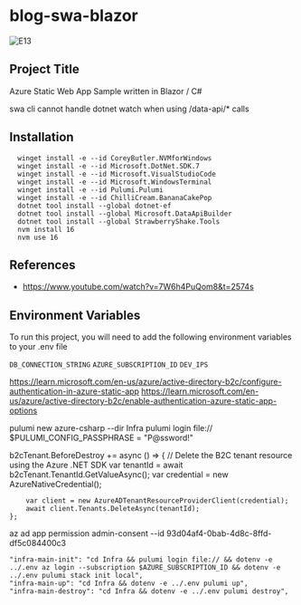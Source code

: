 # blog-swa-blazor

![E13](https://www.e13.tech/images/e13_white.svg#gh-dark-mode-only)

## Project Title

Azure Static Web App Sample written in Blazor / C#

swa cli cannot handle dotnet watch when using /data-api/* calls

## Installation

```pwsh
  winget install -e --id CoreyButler.NVMforWindows
  winget install -e --id Microsoft.DotNet.SDK.7
  winget install -e --id Microsoft.VisualStudioCode
  winget install -e --id Microsoft.WindowsTerminal
  winget install -e --id Pulumi.Pulumi
  winget install -e --id ChilliCream.BananaCakePop
  dotnet tool install --global dotnet-ef
  dotnet tool install --global Microsoft.DataApiBuilder
  dotnet tool install --global StrawberryShake.Tools
  nvm install 16
  nvm use 16
```

## References

- https://www.youtube.com/watch?v=7W6h4PuQom8&t=2574s

## Environment Variables

To run this project, you will need to add the following environment variables to your .env file

`DB_CONNECTION_STRING`
`AZURE_SUBSCRIPTION_ID`
`DEV_IPS`

https://learn.microsoft.com/en-us/azure/active-directory-b2c/configure-authentication-in-azure-static-app
https://learn.microsoft.com/en-us/azure/active-directory-b2c/enable-authentication-azure-static-app-options

pulumi new azure-csharp --dir Infra
pulumi login file://
$PULUMI_CONFIG_PASSPHRASE = "P@ssword!"

b2cTenant.BeforeDestroy += async () =>
    {
        // Delete the B2C tenant resource using the Azure .NET SDK
        var tenantId = await b2cTenant.TenantId.GetValueAsync();
        var credential = new AzureNativeCredential();

        var client = new AzureADTenantResourceProviderClient(credential);
        await client.Tenants.DeleteAsync(tenantId);
    };


az ad app permission admin-consent --id 93d04af4-0bab-4d8c-8ffd-df5c084400c3

    "infra-main-init": "cd Infra && pulumi login file:// && dotenv -e ../.env az login --subscription $AZURE_SUBSCRIPTION_ID && dotenv -e ../.env pulumi stack init local",
    "infra-main-up": "cd Infra && dotenv -e ../.env pulumi up",
    "infra-main-destroy": "cd Infra && dotenv -e ../.env pulumi destroy",